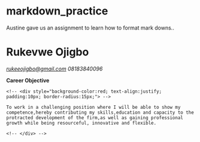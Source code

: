 # markdown_practice
Austine gave us an assignment to learn how to format mark downs..

# Rukevwe Ojigbo

<!-- email and adress details -->
 *rukeeojigbo@gmail.com*   *08183840096* 

 <!-- Some Markdown text with <span style="background-color:blue; padding:5px; border-radius:3px;">some *blue* text</span>.  -->
 __Career Objective__
 ```
 <!-- <div style="background-color:red; text-align:justify; padding:10px; border-radius:15px;"> -->
 
 To work in a challenging position where I will be able to show my competence,hereby contributing my skills,education and capacity to the protracted development of the firm,as well as gaining professional growth while being resourceful, innovative and flexible.

<!-- </div> -->
```






